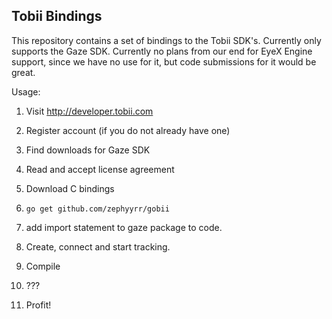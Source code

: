 Tobii Bindings
--------------

This repository contains a set of bindings to the Tobii SDK's.
Currently only supports the Gaze SDK.
Currently no plans from our end for EyeX Engine support, since we have no use for it, 
but code submissions for it would be great.

Usage:
1. Visit http://developer.tobii.com

2. Register account (if you do not already have one)

3. Find downloads for Gaze SDK

4. Read and accept license agreement

5. Download C bindings

6. `go get github.com/zephyyrr/gobii`

7. add import statement to gaze package to code.

8. Create, connect and start tracking.

9. Compile

10. ???

11. Profit!

